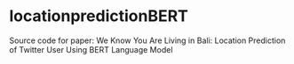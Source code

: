# locationpredictionBERT
Source code for paper: We Know You Are Living in Bali: Location Prediction of Twitter User Using BERT Language Model

